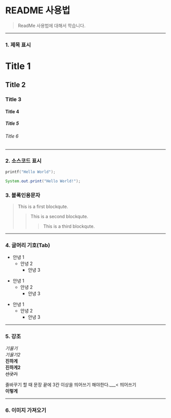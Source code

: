 # README 사용법
> ReadMe 사용법에 대해서 학습니다.

----

### 1. 제목 표시

# Title 1
## Title 2
### Title 3
#### Title 4
##### Title 5
###### Title 6

---

### 2. 소스코드 표시

```c
printf("Hello World");
```
```java
System.out.print("Hello World!");
```

### 3. 블록인용문자

> This is a first blockqute.
> > This is a second blockqute.
> > > This is a third blockqute.

---

### 4. 글머리 기호(Tab)
- 안녕 1
  - 안녕 2
    - 안녕 3
+ 안녕 1
  + 안녕 2
    + 안녕 3
* 안녕 1
  * 안녕 2
    * 안녕 3 

---

### 5. 강조

  *기울기*   
  _기울기2_   
  **진하게**   
  __진하게2__   
  ~~선긋기~~   

  줄바꾸기 할 때 문장 끝에 3칸 이상을 띄어쓰기 해야한다.___< 띄어쓰기   
  **이렇게**   
  
  ---
  
  ### 6. 이미지 가져오기
  
